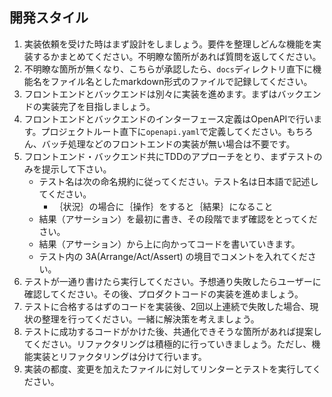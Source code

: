 ## 開発スタイル

1. 実装依頼を受けた時はまず設計をしましょう。要件を整理しどんな機能を実装するかまとめてください。不明瞭な箇所があれば質問を返してください。
2. 不明瞭な箇所が無くなり、こちらが承認したら、`docs`ディレクトリ直下に機能名をファイル名としたmarkdown形式のファイルで記録してください。
3. フロントエンドとバックエンドは別々に実装を進めます。まずはバックエンドの実装完了を目指しましょう。
4. フロントエンドとバックエンドのインターフェース定義はOpenAPIで行います。プロジェクトルート直下に`openapi.yaml`で定義してください。もちろん、バッチ処理などのフロントエンドの実装が無い場合は不要です。
5. フロントエンド・バックエンド共にTDDのアプローチをとり、まずテストのみを提示して下さい。
   - テスト名は次の命名規約に従ってください。テスト名は日本語で記述してください。
     - ｛状況｝の場合に｛操作｝をすると｛結果｝になること
   - 結果（アサーション）を最初に書き、その段階でまず確認をとってください。
   - 結果（アサーション）から上に向かってコードを書いていきます。
   - テスト内の 3A(Arrange/Act/Assert) の境目でコメントを入れてください。
6. テストが一通り書けたら実行してください。予想通り失敗したらユーザーに確認してください。その後、プロダクトコードの実装を進めましょう。
7. テストに合格するはずのコードを実装後、2回以上連続で失敗した場合、現状の整理を行ってください。一緒に解決策を考えましょう。
8. テストに成功するコードがかけた後、共通化できそうな箇所があれば提案してください。リファクタリングは積極的に行っていきましょう。ただし、機能実装とリファクタリングは分けて行います。
9. 実装の都度、変更を加えたファイルに対してリンターとテストを実行してください。
